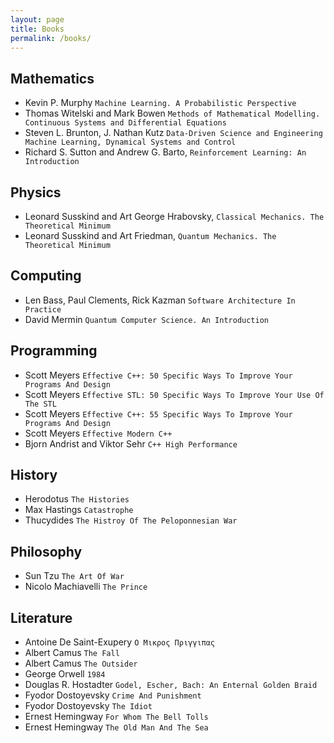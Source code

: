 ```yaml
---
layout: page
title: Books
permalink: /books/
---
```


## Mathematics

- Kevin P. Murphy ```Machine Learning. A Probabilistic Perspective```
- Thomas Witelski and Mark Bowen ```Methods of Mathematical Modelling. Continuous Systems and Differential Equations```
- Steven L. Brunton, J. Nathan Kutz ```Data-Driven Science and Engineering Machine Learning, Dynamical Systems and Control```
- Richard S. Sutton and Andrew G. Barto, ```Reinforcement Learning: An Introduction```

## Physics

- Leonard Susskind and Art George Hrabovsky, ```Classical Mechanics. The Theoretical Minimum```
- Leonard Susskind and Art Friedman, ```Quantum Mechanics. The Theoretical Minimum```

## Computing

- Len Bass, Paul Clements, Rick Kazman ```Software Architecture In Practice```
- David Mermin ```Quantum Computer Science. An Introduction```

## Programming

- Scott Meyers ```Effective C++: 50 Specific Ways To Improve Your Programs And Design```
- Scott Meyers ```Effective STL: 50 Specific Ways To Improve Your Use Of The STL```
- Scott Meyers ```Effective C++: 55 Specific Ways To Improve Your Programs And Design```
- Scott Meyers ```Effective Modern C++```
- Bjorn Andrist and Viktor Sehr ```C++ High Performance```

## History

- Herodotus ```The Histories```
- Max Hastings ```Catastrophe```
- Thucydides ```The Histroy Of The Peloponnesian War```


## Philosophy
- Sun Tzu ```The Art Of War```
- Nicolo Machiavelli ```The Prince```

## Literature

- Antoine De Saint-Exupery  ```Ο Μικρος Πριγγιπας```
- Albert Camus ```The Fall```
- Albert Camus ```The Outsider```
- George Orwell ```1984```
- Douglas R. Hostadter ```Godel, Escher, Bach: An Enternal Golden Braid```
- Fyodor Dostoyevsky ```Crime And Punishment```
- Fyodor Dostoyevsky ```The Idiot```
- Ernest Hemingway ```For Whom The Bell Tolls```
- Ernest Hemingway ```The Old Man And The Sea```


